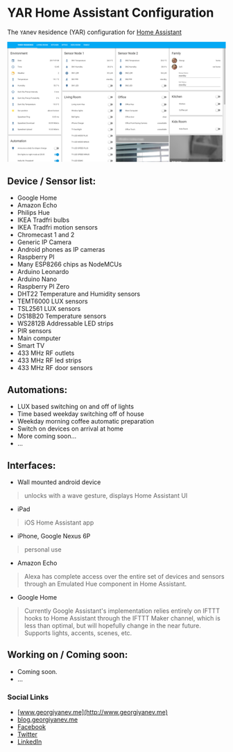 # YAR Home Assistant Configuration

The `YA`nev `R`esidence (YAR) configuration for [Home Assistant](https://home-assistant.io/)

![YAR Home Assistant UI](yar-ha-screenshot.png)

## Device / Sensor list:

- Google Home
- Amazon Echo
- Philips Hue
- IKEA Tradfri bulbs
- IKEA Tradfri motion sensors
- Chromecast 1 and 2
- Generic IP Camera
- Android phones as IP cameras
- Raspberry PI
- Many ESP8266 chips as NodeMCUs
- Arduino Leonardo
- Arduino Nano
- Raspberry PI Zero
- DHT22 Temperature and Humidity sensors
- TEMT6000 LUX sensors
- TSL2561 LUX sensors
- DS18B20 Temperature sensors
- WS2812B Addressable LED strips
- PIR sensors
- Main computer
- Smart TV
- 433 MHz RF outlets
- 433 MHz RF led strips
- 433 MHz RF door sensors

## Automations:

- LUX based switching on and off of lights
- Time based weekday switching off of house
- Weekday morning coffee automatic preparation
- Switch on devices on arrival at home
- More coming soon...
- ...

## Interfaces:
- Wall mounted android device
> unlocks with a wave gesture, displays Home Assistant UI

- iPad
> iOS Home Assistant app

- iPhone, Google Nexus 6P
> personal use

- Amazon Echo
> Alexa has complete access over the entire set of devices and sensors through an Emulated Hue component in Home Assistant.

- Google Home
> Currently Google Assistant's implementation relies entirely on IFTTT hooks to Home Assistant through the IFTTT Maker channel, which is less than optimal, but will hopefully change in the near future. Supports lights, accents, scenes, etc.

## Working on / Coming soon:
- Coming soon.
- ...

### Social Links

- [www.georgiyanev.me](http://www.georgiyanev.me)
- [blog.georgiyanev.me](http://blog.georgiyanev.me)
- [Facebook](https://www.facebook.com/jumpalottahigh/)
- [Twitter](https://www.twitter.com/jumpalottahigh/)
- [LinkedIn](https://www.linkedin.com/in/yanevgeorgi/)
